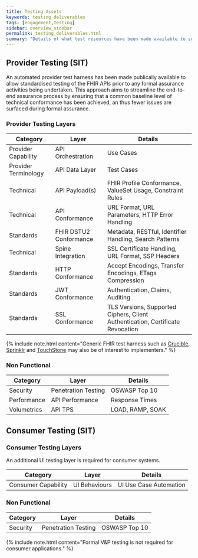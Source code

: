 ```yaml
---
title: Testing Assets
keywords: testing deliverables
tags: [engagement,testing]
sidebar: overview_sidebar
permalink: testing_deliverables.html
summary: "Details of what test resources have been made available to support the holistic <br/>testing of provider APIs and consumer applications."
---
```


## Provider Testing (SIT) ##

An automated provider test harness has been made publically available to allow standardised testing of the FHIR APIs prior to any formal assurance activities being undertaken. This approach aims to streamline the end-to-end assurance process by ensuring that a common baseline level of technical conformance has been achieved, an thus fewer issues are surfaced during formal assurance.

### Provider Testing Layers ###

| Category | Layer  | Details  |
|----------|--------|----------|
| Provider Capability      | API Orchestration | Use Cases |
| Provider Terminology     | API Data Layer    | Test Cases |
| Technical      | API Payload(s)    | FHIR Profile Conformance, ValueSet Usage, Constraint Rules   |
| Technical      | API Conformance   | URL Format, URL Parameters, HTTP Error Handling |
| Standards      | FHIR DSTU2 Conformance  | Metadata, RESTful, Identifier Handling, Search Patterns |
| Technical      | Spine Integration | SSL Certificate Handling, URL Format, SSP Headers |
| Standards      | HTTP Conformance  | Accept Encodings, Transfer Encodings, ETags Compression |
| Standards      | JWT Conformance  | Authentication, Claims, Auditing |
| Standards      | SSL Conformance  | TLS Versions, Supported Ciphers, Client Authentication, Certificate Revocation |

{% include note.html content="Generic FHIR test harness such as [Crucible](https://www.projectcrucible.org/), [Sprinklr](https://github.com/furore-fhir/sprinkler) and [TouchStone](http://www.aegis.net/touchstone.html) may also be of interest to implementers." %}

### Non Functional ###

| Category       | Layer               | Details          |
|----------------|---------------------|------------------|
| Security       | Penetration Testing | OSWASP Top 10    |
| Performance    | API Performance     | Response Times   |
| Volumetrics    | API TPS             | LOAD, RAMP, SOAK |

## Consumer Testing (SIT) ##

### Consumer Testing Layers ###

An additional UI testing layer is required for consumer systems.

| Category            | Layer         | Details                |
|---------------------|---------------|------------------------|
| Consumer Capability | UI Behaviours | UI Use Case Automation |

### Non Functional ###

| Category       | Layer               | Details          |
|----------------|---------------------|------------------|
| Security       | Penetration Testing | OSWASP Top 10    | 

{% include note.html content="Formal V&P testing is not required for consumer applications." %}